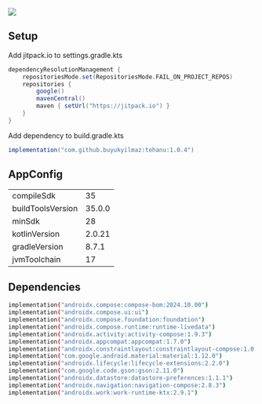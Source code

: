 [![](https://jitpack.io/v/buyukyilmaz/tehanu.svg)](https://jitpack.io/#buyukyilmaz/tehanu)

## Setup

Add jitpack.io to settings.gradle.kts

```gradle
dependencyResolutionManagement {
    repositoriesMode.set(RepositoriesMode.FAIL_ON_PROJECT_REPOS)
    repositories {
        google()
        mavenCentral()
        maven { setUrl("https://jitpack.io") }
    }
}
```
Add dependency to build.gradle.kts

```gradle
implementation("com.github.buyukyilmaz:tehanu:1.0.4")
```

## AppConfig

|                   |        |
|-------------------|--------|
| compileSdk        | 35     |
| buildToolsVersion | 35.0.0 |
| minSdk            | 28     |
| kotlinVersion     | 2.0.21 |
| gradleVersion     | 8.7.1  |
| jvmToolchain      | 17     |

## Dependencies

```sh
implementation("androidx.compose:compose-bom:2024.10.00")
implementation("androidx.compose.ui:ui")
implementation("androidx.compose.foundation:foundation")
implementation("androidx.compose.runtime:runtime-livedata")
implementation("androidx.activity:activity-compose:1.9.3")
implementation("androidx.appcompat:appcompat:1.7.0")
implementation("androidx.constraintlayout:constraintlayout-compose:1.0.1")
implementation("com.google.android.material:material:1.12.0")
implementation("androidx.lifecycle:lifecycle-extensions:2.2.0")
implementation("com.google.code.gson:gson:2.11.0")
implementation("androidx.datastore:datastore-preferences:1.1.1")
implementation("androidx.navigation:navigation-compose:2.8.3")
implementation("androidx.work:work-runtime-ktx:2.9.1")
```
